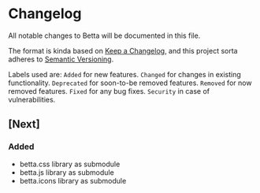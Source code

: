 # Changelog

All notable changes to Betta will be documented in this file.

The format is kinda based on [Keep a Changelog](https://keepachangelog.com/en/1.0.0/),
and this project sorta adheres to [Semantic Versioning](https://semver.org/spec/v2.0.0.html).

Labels used are:
`Added` for new features.
`Changed` for changes in existing functionality.
`Deprecated` for soon-to-be removed features.
`Removed` for now removed features.
`Fixed` for any bug fixes.
`Security` in case of vulnerabilities.

## [Next]

### Added
- betta.css library as submodule
- betta.js library as submodule
- betta.icons library as submodule

